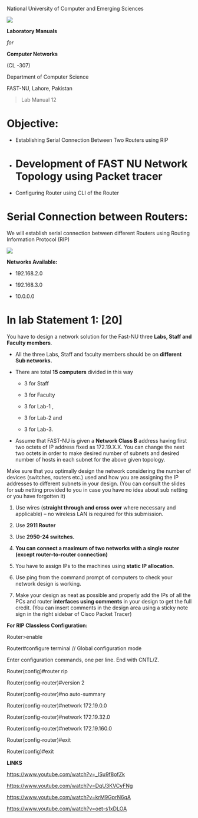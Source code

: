 National University of Computer and Emerging Sciences

![](media/image1.png)

**Laboratory Manuals**

*for*

**Computer Networks**

(CL -307)

Department of Computer Science

FAST-NU, Lahore, Pakistan

> Lab Manual 12

# <span class="underline">Objective:</span>

  - Establishing Serial Connection Between Two Routers using RIP

  - # Development of FAST NU Network Topology using Packet tracer

  - Configuring Router using CLI of the Router

# <span class="underline">Serial Connection between Routers:</span>

We will establish serial connection between different Routers using
Routing Information Protocol (RIP)

![](media/image2.png)

**Networks Available:**

  - 192.168.2.0

  - 192.168.3.0

  - 10.0.0.0

# In lab Statement 1: \[20\]

You have to design a network solution for the Fast-NU three **Labs,
Staff and Faculty members**.

  - All the three Labs, Staff and faculty members should be on
    **different Sub networks.**

<!-- end list -->

  - There are total **15 computers** divided in this way
    
      - 3 for Staff
    
      - 3 for Faculty
    
      - 3 for Lab-1 ,
    
      - 3 for Lab-2 and
    
      - 3 for Lab-3.

  - Assume that FAST-NU is given a **Network Class B** address having
    first two octets of IP address fixed as 172.19.X.X. You can change
    the next two octets in order to make desired number of subnets and
    desired number of hosts in each subnet for the above given topology.

Make sure that you optimally design the network considering the number
of devices (switches, routers etc.) used and how you are assigning the
IP addresses to different subnets in your design. (You can consult the
slides for sub netting provided to you in case you have no idea about
sub netting or you have forgotten it)

1.  Use wires (**straight through and cross over** where necessary and
    applicable) – no wireless LAN is required for this submission.

2.  Use **2911 Router**

3.  Use **2950-24 switches.**

4.  **You can connect a maximum of two networks with a single router
    (except router-to-router connection)**

5.  You have to assign IPs to the machines using **static IP
    allocation**.

6.  Use ping from the command prompt of computers to check your network
    design is working.

7.  Make your design as neat as possible and properly add the IPs of all
    the PCs and router **interfaces using comments** in your design to
    get the full credit. (You can insert comments in the design area
    using a sticky note sign in the right sidebar of Cisco Packet
    Tracer)

**<span class="underline">For RIP Classless Configuration:</span>**

Router\>enable

Router\#configure terminal // Global configuration mode

Enter configuration commands, one per line. End with CNTL/Z.

Router(config)\#router rip

Router(config-router)\#version 2

Router(config-router)\#no auto-summary

Router(config-router)\#network 172.19.0.0

Router(config-router)\#network 172.19.32.0

Router(config-router)\#network 172.19.160.0

Router(config-router)\#exit

Router(config)\#exit

**<span class="underline">LINKS</span>**

<https://www.youtube.com/watch?v=_ISu9f8ofZk>

<https://www.youtube.com/watch?v=DqU3KVCyFNg>

<https://www.youtube.com/watch?v=krM9GprN6qA>

<https://www.youtube.com/watch?v=oet-s1xDLOA>

